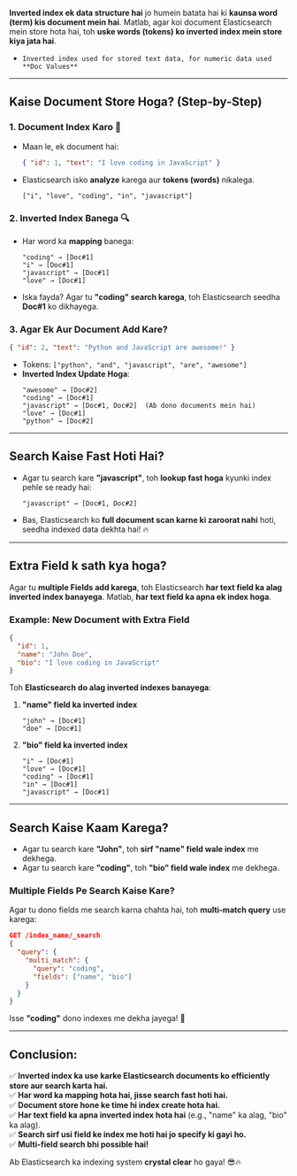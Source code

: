 **Inverted index ek data structure hai** jo humein batata hai ki **kaunsa word (term) kis document mein hai**. Matlab, agar koi document Elasticsearch mein store hota hai, toh **uske words (tokens) ko inverted index mein store kiya jata hai**.

- `Inverted index used for stored text data, for numeric data used **Doc Values**`

---

## **Kaise Document Store Hoga?** (Step-by-Step)

### 1. **Document Index Karo** 📝

- Maan le, ek document hai:
  ```json
  { "id": 1, "text": "I love coding in JavaScript" }
  ```
- Elasticsearch isko **analyze** karega aur **tokens (words)** nikalega.
  ```
  ["i", "love", "coding", "in", "javascript"]
  ```

### 2. **Inverted Index Banega** 🔍

- Har word ka **mapping** banega:
  ```
  "coding" → [Doc#1]
  "i" → [Doc#1]
  "javascript" → [Doc#1]
  "love" → [Doc#1]
  ```
- Iska fayda? Agar tu **"coding" search karega**, toh Elasticsearch seedha **Doc#1** ko dikhayega.

### 3. **Agar Ek Aur Document Add Kare?**

```json
{ "id": 2, "text": "Python and JavaScript are awesome!" }
```

- Tokens: `["python", "and", "javascript", "are", "awesome"]`
- **Inverted Index Update Hoga**:
  ```
  "awesome" → [Doc#2]
  "coding" → [Doc#1]
  "javascript" → [Doc#1, Doc#2]  (Ab dono documents mein hai)
  "love" → [Doc#1]
  "python" → [Doc#2]
  ```

---

## **Search Kaise Fast Hoti Hai?**

- Agar tu search kare **"javascript"**, toh **lookup fast hoga** kyunki index pehle se ready hai:
  ```
  "javascript" → [Doc#1, Doc#2]
  ```
- Bas, Elasticsearch ko **full document scan karne ki zaroorat nahi** hoti, seedha indexed data dekhta hai! 🔥

---

## **Extra Field k sath kya hoga?**

Agar tu **multiple Fields add karega**, toh Elasticsearch **har text field ka alag inverted index banayega**. Matlab, **har text field ka apna ek index hoga**.

### **Example: New Document with Extra Field**

```json
{
  "id": 1,
  "name": "John Doe",
  "bio": "I love coding in JavaScript"
}
```

Toh **Elasticsearch do alag inverted indexes banayega**:

1. **"name" field ka inverted index**
   ```
   "john" → [Doc#1]
   "doe" → [Doc#1]
   ```
2. **"bio" field ka inverted index**
   ```
   "i" → [Doc#1]
   "love" → [Doc#1]
   "coding" → [Doc#1]
   "in" → [Doc#1]
   "javascript" → [Doc#1]
   ```

---

## **Search Kaise Kaam Karega?**

- Agar tu search kare **"John"**, toh **sirf "name" field wale index** me dekhega.
- Agar tu search kare **"coding"**, toh **"bio" field wale index** me dekhega.

### **Multiple Fields Pe Search Kaise Kare?**

Agar tu dono fields me search karna chahta hai, toh **multi-match query** use karega:

```json
GET /index_name/_search
{
  "query": {
    "multi_match": {
      "query": "coding",
      "fields": ["name", "bio"]
    }
  }
}
```

Isse **"coding"** dono indexes me dekha jayega! 🚀

---

## **Conclusion:**

✅ **Inverted index ka use karke Elasticsearch documents ko efficiently store aur search karta hai.**  
✅ **Har word ka mapping hota hai, jisse search fast hoti hai.**  
✅ **Document store hone ke time hi index create hota hai.**  
✅ **Har text field ka apna inverted index hota hai** (e.g., "name" ka alag, "bio" ka alag).  
✅ **Search sirf usi field ke index me hoti hai jo specify ki gayi ho.**  
✅ **Multi-field search bhi possible hai!**

Ab Elasticsearch ka indexing system **crystal clear** ho gaya! 😎🔥
